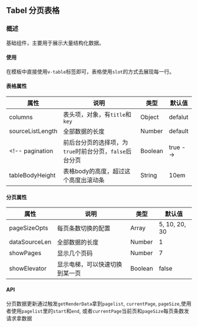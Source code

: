 ## Tabel 分页表格

### 概述
基础组件，主要用于展示大量结构化数据。

#### 使用
在模板中直接使用`v-table`标签即可，表格使用`slot`的方式去展现每一行。

#### 表格属性
属性 | 说明 | 类型 | 默认值
------------ | ------------- | ------------- | -------------
columns | 表头项，对象，有`title`和`key` | Object | defalut
sourceListLength | 全部数据的长度 | Number | default
<!-- pagination | 前后台分页的选择项，为`true`时前台分页，`false`后台分页 | Boolean | true -->
tableBodyHeight | 表格body的高度，超过这个高度出滚动条 | String | 10em

#### 分页属性
属性 | 说明 | 类型 | 默认值
------------ | ------------- | ------------- | -------------
pageSizeOpts | 每页条数切换的配置 | Array | 5, 10, 20, 30
dataSourceLen | 全部数据的长度 | Number | 1
showPages | 显示几个页码 | Number | 7
showElevator | 显示电梯，可以快速切换到某一页 | Boolean | false
#### API
<!-- 前台分页数据更新通过触发`getRenderList`拿到数据，传过来的参数是个list就是分页后要渲染的数据 -->
分页数据更新通过触发`getRenderData`拿到`pagelist`, `currentPage`, `pageSize`,使用者使用`pagelist`里的`start`和`end`, 或者`currentPage`当前页和`pageSize`每页条数发请求拿数据